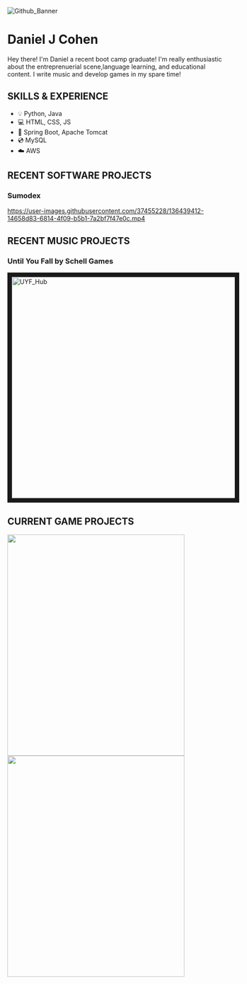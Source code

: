 ![Github_Banner](https://user-images.githubusercontent.com/37455228/136441942-eb62cf27-79f4-457b-ba2e-35d8c9587947.jpg)

# Daniel J Cohen

Hey there! I'm Daniel a recent boot camp graduate! I'm really enthusiastic about the entreprenuerial scene,language learning, and educational content. I write music and develop games in my spare time!

## SKILLS & EXPERIENCE
* 💡 Python, Java
* 💻 HTML, CSS, JS
* 🔮 Spring Boot, Apache Tomcat
* 💿 MySQL
* ☁️ AWS

## RECENT SOFTWARE PROJECTS
### Sumodex
https://user-images.githubusercontent.com/37455228/136439412-14658d83-6814-4f09-b5b1-7a2bf7f47e0c.mp4

## RECENT MUSIC PROJECTS
### Until You Fall by Schell Games
<a href="https://youtube.com/playlist?list=PLINVNan6DCzrkN1XMp4iTJpCDVpLmRVOl
" target="_blank">
  <img src="https://user-images.githubusercontent.com/37455228/136443470-3091810a-bef9-4e92-ac73-18410a1aac6b.png" alt="UYF_Hub" width="700" height="500" border="10" /></a> 


## CURRENT GAME PROJECTS
<p float="left">
  <img src="https://user-images.githubusercontent.com/37455228/136439834-2a72e264-2e7e-48ee-9b66-7501f8f8dc1d.PNG" width="400" height="500"/>
  <img src="https://user-images.githubusercontent.com/37455228/136440578-80981ff2-0681-4efc-8ab1-5afb077d5d90.png" width="400" height="500"/> 
</p>

<!--
**danieljcoh/danieljcoh** is a ✨ _special_ ✨ repository because its `README.md` (this file) appears on your GitHub profile.

Here are some ideas to get you started:

- 🔭 I’m currently working on ...
- 🌱 I’m currently learning ...
- 👯 I’m looking to collaborate on ...
- 🤔 I’m looking for help with ...
- 💬 Ask me about ...
- 📫 How to reach me: ...
- 😄 Pronouns: ...
- ⚡ Fun fact: ...
-->

